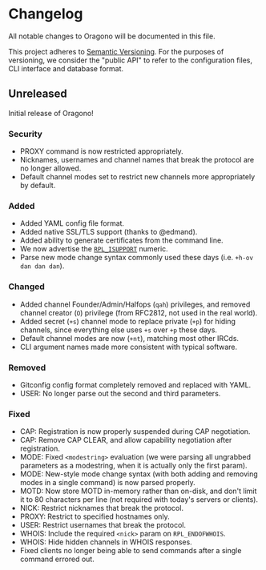 # Changelog
All notable changes to Oragono will be documented in this file.

This project adheres to [Semantic Versioning](http://semver.org/). For the purposes of versioning, we consider the "public API" to refer to the configuration files, CLI interface and database format.


## Unreleased
Initial release of Oragono!

### Security
* PROXY command is now restricted appropriately.
* Nicknames, usernames and channel names that break the protocol are no longer allowed.
* Default channel modes set to restrict new channels more appropriately by default.

### Added
* Added YAML config file format.
* Added native SSL/TLS support (thanks to @edmand).
* Added ability to generate certificates from the command line.
* We now advertise the [`RPL_ISUPPORT`](http://modern.ircdocs.horse/#rplisupport-005) numeric.
* Parse new mode change syntax commonly used these days (i.e. `+h-ov dan dan dan`).

### Changed
* Added channel Founder/Admin/Halfops (`qah`) privileges, and removed channel creator (`O`) privilege (from RFC2812, not used in the real world).
* Added secret (`+s`) channel mode to replace private (`+p`) for hiding channels, since everything else uses `+s` over `+p` these days.
* Default channel modes are now (`+nt`), matching most other IRCds.
* CLI argument names made more consistent with typical software.

### Removed
* Gitconfig config format completely removed and replaced with YAML.
* USER: No longer parse out the second and third parameters.

### Fixed
* CAP: Registration is now properly suspended during CAP negotiation.
* CAP: Remove CAP CLEAR, and allow capability negotiation after registration.
* MODE: Fixed `<modestring>` evaluation (we were parsing all ungrabbed parameters as a modestring, when it is actually only the first param).
* MODE: New-style mode change syntax (with both adding and removing modes in a single command) is now parsed properly.
* MOTD: Now store MOTD in-memory rather than on-disk, and don't limit it to 80 characters per line (not required with today's servers or clients).
* NICK: Restrict nicknames that break the protocol.
* PROXY: Restrict to specified hostnames only.
* USER: Restrict usernames that break the protocol.
* WHOIS: Include the required `<nick>` param on `RPL_ENDOFWHOIS`.
* WHOIS: Hide hidden channels in WHOIS responses.
* Fixed clients no longer being able to send commands after a single command errored out.
